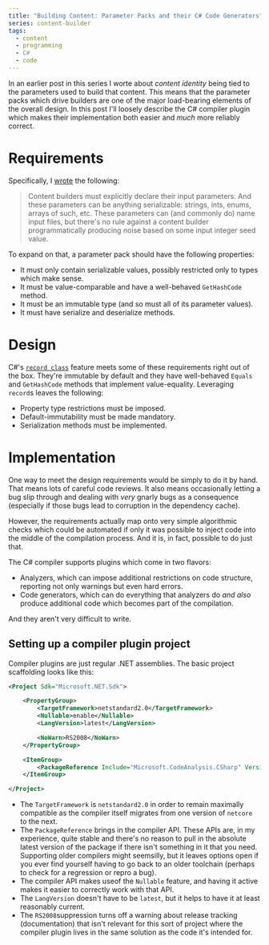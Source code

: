 ```yaml
---
title: "Building Content: Parameter Packs and their C# Code Generators"
series: content-builder
tags:
  - content
  - programming
  - C#
  - code
---
```


In an earlier post in this series I worte about _content identity_ being tied to the parameters used to build that content. This means that the parameter packs which drive builders are one of the major load-bearing elements of the overall design. In this post I'll loosely describe the C# compiler plugin which makes their implementation both easier and _much_ more reliably correct.

# Requirements

Specifically, I [wrote](/posts/building-content-just-in-time-dependencies#content-identity) the following:

> Content builders must explicitly declare their input parameters. And these parameters can be anything serializable: strings, ints, enums, arrays of such, etc. These parameters can (and commonly do) name input files, but there's no rule against a content builder programmatically producing noise based on some input integer seed value.

To expand on that, a parameter pack should have the following properties:

* It must only contain serializable values, possibly restricted only to types which make sense.
* It must be value-comparable and have a well-behaved `GetHashCode` method.
* It must be an immutable type (and so must all of its parameter values).
* It must have serialize and deserialize methods.

# Design

C#'s [`record class`](https://learn.microsoft.com/en-us/dotnet/csharp/language-reference/builtin-types/record) feature meets some of these requirements right out of the box. They're immutable by default and they have well-behaved `Equals` and `GetHashCode` methods that implement value-equality. Leveraging `record`s leaves the following:

* Property type restrictions must be imposed.
* Default-immutability must be made mandatory.
* Serialization methods must be implemented.

# Implementation

One way to meet the design requirements would be simply to do it by hand. That means lots of careful code reviews. It also means occasionally letting a bug slip through and dealing with _very_ gnarly bugs as a consequence (especially if those bugs lead to corruption in the dependency cache).

However, the requirements actually map onto very simple algorithmic checks which could be automated if only it was possible to inject code into the middle of the compilation process. And it is, in fact, possible to do just that.

The C# compiler supports plugins which come in two flavors:

* Analyzers, which can impose additional restrictions on code structure, reporting not only warnings but even hard errors.
* Code generators, which can do everything that analyzers do _and also_ produce additional code which becomes part of the compilation.

And they aren't very difficult to write.

## Setting up a compiler plugin project

Compiler plugins are just regular .NET assemblies. The basic project scaffolding looks like this:

```xml
<Project Sdk="Microsoft.NET.Sdk">

	<PropertyGroup>
		<TargetFramework>netstandard2.0</TargetFramework>
		<Nullable>enable</Nullable>
		<LangVersion>latest</LangVersion>

		<NoWarn>RS2008</NoWarn>
	</PropertyGroup>

	<ItemGroup>
		<PackageReference Include="Microsoft.CodeAnalysis.CSharp" Version="3.11.0" />
	</ItemGroup>

</Project>
```

* The `TargetFramework` is `netstandard2.0` in order to remain maximally compatible as the compiler itself migrates from one version of `netcore` to the next.
* The `PackageReference` brings in the compiler API. These APIs are, in my experience, quite stable and there's no reason to pull in the absolute latest version of the package if there isn't something in it that you need. Supporting older compilers might seemsilly, but it leaves options open if you ever find yourself having to go back to an older toolchain (perhaps to check for a regression or repro a bug).
* The compiler API makes useof the `Nullable` feature, and having it active makes it easier to correctly work with that API.
* The `LangVersion` doesn't have to be `latest`, but it helps to have it at least reasonably current.
* The `RS2008`suppression turns off a warning about release tracking (documentation) that isn't relevant for this sort of project where the compiler plugin lives in the same solution as the code it's intended for.

